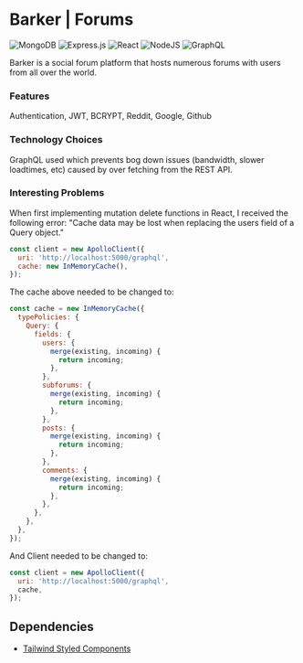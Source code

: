 # Barker | Forums

![MongoDB](https://img.shields.io/badge/MongoDB-%234ea94b.svg?style=for-the-badge&logo=mongodb&logoColor=white) ![Express.js](https://img.shields.io/badge/express.js-%23404d59.svg?style=for-the-badge&logo=express&logoColor=%2361DAFB) ![React](https://img.shields.io/badge/react-%2320232a.svg?style=for-the-badge&logo=react&logoColor=%2361DAFB) ![NodeJS](https://img.shields.io/badge/node.js-6DA55F?style=for-the-badge&logo=node.js&logoColor=white) ![GraphQL](https://img.shields.io/badge/-GraphQL-E10098?style=for-the-badge&logo=graphql&logoColor=white)

Barker is a social forum platform that hosts numerous forums with users from all over the world.

### Features

Authentication, JWT, BCRYPT, Reddit, Google, Github

### Technology Choices

GraphQL used which prevents bog down issues (bandwidth, slower loadtimes, etc) caused by over fetching from the REST API.

### Interesting Problems

When first implementing mutation delete functions in React, I received the following error: "Cache data may be lost when replacing the users field of a Query object."

```js
const client = new ApolloClient({
  uri: 'http://localhost:5000/graphql',
  cache: new InMemoryCache(),
});
```

The cache above needed to be changed to:

```js
const cache = new InMemoryCache({
  typePolicies: {
    Query: {
      fields: {
        users: {
          merge(existing, incoming) {
            return incoming;
          },
        },
        subforums: {
          merge(existing, incoming) {
            return incoming;
          },
        },
        posts: {
          merge(existing, incoming) {
            return incoming;
          },
        },
        comments: {
          merge(existing, incoming) {
            return incoming;
          },
        },
      },
    },
  },
});
```

And Client needed to be changed to:

```js
const client = new ApolloClient({
  uri: 'http://localhost:5000/graphql',
  cache,
});
```

## Dependencies

- [Tailwind Styled Components](https://www.npmjs.com/package/tailwind-styled-components)
